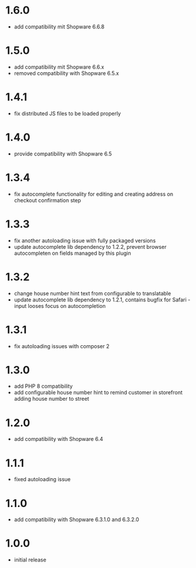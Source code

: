 # 1.6.0

- add compatibility mit Shopware 6.6.8

# 1.5.0

- add compatibility mit Shopware 6.6.x
- removed compatibility with Shopware 6.5.x 

# 1.4.1

- fix distributed JS files to be loaded properly

# 1.4.0

- provide compatibility with Shopware 6.5

# 1.3.4

- fix autocomplete functionality for editing and creating address on checkout confirmation step

# 1.3.3

- fix another autoloading issue with fully packaged versions
- update autocomplete lib dependency to 1.2.2, prevent browser autocompleten on fields managed by this plugin

# 1.3.2

- change house number hint text from configurable to translatable
- update autocomplete lib dependency to 1.2.1, contains bugfix for Safari - input looses focus on autocompletion

# 1.3.1

- fix autoloading issues with composer 2

# 1.3.0

- add PHP 8 compatibility
- add configurable house number hint to remind customer in storefront adding house number to street

# 1.2.0

- add compatibility with Shopware 6.4

# 1.1.1

- fixed autoloading issue

# 1.1.0

- add compatibility with Shopware 6.3.1.0 and 6.3.2.0

# 1.0.0

- initial release
